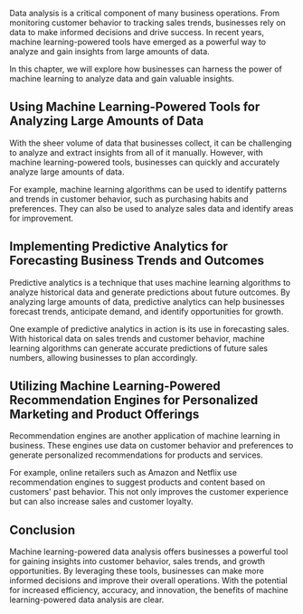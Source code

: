 
Data analysis is a critical component of many business operations. From monitoring customer behavior to tracking sales trends, businesses rely on data to make informed decisions and drive success. In recent years, machine learning-powered tools have emerged as a powerful way to analyze and gain insights from large amounts of data.

In this chapter, we will explore how businesses can harness the power of machine learning to analyze data and gain valuable insights.

Using Machine Learning-Powered Tools for Analyzing Large Amounts of Data
------------------------------------------------------------------------

With the sheer volume of data that businesses collect, it can be challenging to analyze and extract insights from all of it manually. However, with machine learning-powered tools, businesses can quickly and accurately analyze large amounts of data.

For example, machine learning algorithms can be used to identify patterns and trends in customer behavior, such as purchasing habits and preferences. They can also be used to analyze sales data and identify areas for improvement.

Implementing Predictive Analytics for Forecasting Business Trends and Outcomes
------------------------------------------------------------------------------

Predictive analytics is a technique that uses machine learning algorithms to analyze historical data and generate predictions about future outcomes. By analyzing large amounts of data, predictive analytics can help businesses forecast trends, anticipate demand, and identify opportunities for growth.

One example of predictive analytics in action is its use in forecasting sales. With historical data on sales trends and customer behavior, machine learning algorithms can generate accurate predictions of future sales numbers, allowing businesses to plan accordingly.

Utilizing Machine Learning-Powered Recommendation Engines for Personalized Marketing and Product Offerings
----------------------------------------------------------------------------------------------------------

Recommendation engines are another application of machine learning in business. These engines use data on customer behavior and preferences to generate personalized recommendations for products and services.

For example, online retailers such as Amazon and Netflix use recommendation engines to suggest products and content based on customers' past behavior. This not only improves the customer experience but can also increase sales and customer loyalty.

Conclusion
----------

Machine learning-powered data analysis offers businesses a powerful tool for gaining insights into customer behavior, sales trends, and growth opportunities. By leveraging these tools, businesses can make more informed decisions and improve their overall operations. With the potential for increased efficiency, accuracy, and innovation, the benefits of machine learning-powered data analysis are clear.
